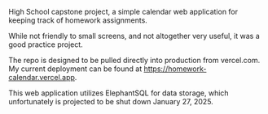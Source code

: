 High School capstone project, a simple calendar web application for keeping track of homework assignments.

While not friendly to small screens, and not altogether very useful, it was a good practice project.

The repo is designed to be pulled directly into production from vercel.com. My current deployment can be found at https://homework-calendar.vercel.app.

This web application utilizes ElephantSQL for data storage, which unfortunately is projected to be shut down January 27, 2025.
